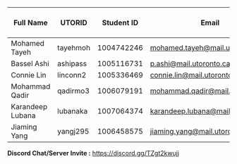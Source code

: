 | Full Name        | UTORID   | Student ID  | Email                             | Best Way to Contact | Discord Username |
| -------------    | -------- | ----------  | ------------------------------    | ------------------- | ---------------- |
| Mohamed Tayeh    | tayehmoh | 1004742246  | mohamed.tayeh@mail.utoronto.ca    | discord             | mohsaye3#4572    |
| Bassel Ashi      | ashipass | 1005116731  | p.ashi@mail.utoronto.ca           | discord             | Madric#8715      |
| Connie Lin       | linconn2 | 1005336469  | connie.lin@mail.utoronto.ca       | discord             | clj#8978         |
| Mohammad Qadir   | qadirmo3 | 1006079191  | mohammad.qadir@mail.utoronto.ca   | discord             | Domi#1725        |
| Karandeep Lubana | lubanaka | 1007064374  | karandeep.lubana@mail.utoronto.ca | discord             | Giani#9167       |
| Jiaming Yang     | yangj295 | 1006458575  | jiaming.yang@mail.utoronto.ca     | discord             | Gloria Yang#1328 |

**Discord Chat/Server Invite :** https://discord.gg/TZgt2kwujj
